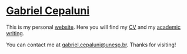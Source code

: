 # [Gabriel Cepaluni](https://gcepaluni.github.io)

This is my personal [website](https://gcepaluni.github.io). Here you will find my [CV](http://gcepaluni.github.io/GabrielCepaluniCV.pdf) and my [academic writing](https://gcepaluni.github.io/#research). 

You can contact me at [gabriel.cepaluni@unesp.br](mailto:gabriel.cepaluni@unesp.br). Thanks for visiting!
